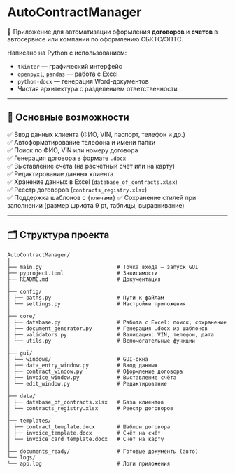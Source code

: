 # AutoContractManager


📌 Приложение для автоматизации оформления **договоров** и **счетов** в автосервисе или компании по оформлению СБКТС/ЭПТС.

Написано на Python с использованием:
- `tkinter` — графический интерфейс
- `openpyxl`, `pandas` — работа с Excel
- `python-docx` — генерация Word-документов
- Чистая архитектура с разделением ответственности

---

## 🌟 Основные возможности

✅ Ввод данных клиента (ФИО, VIN, паспорт, телефон и др.)  
✅ Автоформатирование телефона и имени папки  
✅ Поиск по ФИО, VIN или номеру договора  
✅ Генерация договора в формате `.docx`  
✅ Выставление счёта (на расчётный счёт или на карту)  
✅ Редактирование данных клиента  
✅ Хранение данных в Excel (`database_of_contracts.xlsx`)  
✅ Реестр договоров (`contracts_registry.xlsx`)  
✅ Поддержка шаблонов с `{ключами}` 
✅ Сохранение стилей при заполнении (размер шрифта 9 pt, таблицы, выравнивание)

---

## 🗂️ Структура проекта
```
AutoContractManager/
│
├── main.py                        # Точка входа — запуск GUI
├── pyproject.toml                 # Зависимости
├── README.md                      # Документация
│
├── config/
│ ├── paths.py                     # Пути к файлам
│ └── settings.py                  # Настройки приложения
│
├── core/
│ ├── database.py                  # Работа с Excel: поиск, сохранение
│ ├── document_generator.py        # Генерация .docx из шаблонов
│ ├── validators.py                # Валидация: VIN, телефон, дата
│ └── utils.py                     # Вспомогательные функции
│
├── gui/
│ └── windows/                     # GUI-окна
│ ├── data_entry_window.py         # Ввод данных
│ ├── contract_window.py           # Оформление договора
│ ├── invoice_window.py            # Выставление счёта
│ └── edit_window.py               # Редактирование
│
├── data/
│ ├── database_of_contracts.xlsx   # База клиентов
│ └── contracts_registry.xlsx      # Реестр договоров
│
├── templates/
│ ├── contract_template.docx       # Шаблон договора
│ ├── invoice_template.docx        # Счёт на счёт
│ └── invoice_card_template.docx   # Счёт на карту
│
├── documents_ready/               # Готовые документы (авто)
└── logs/
└── app.log                        # Логи приложения
```